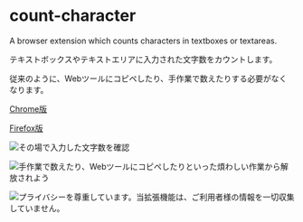 # count-character
A browser extension which counts characters in textboxes or textareas.

テキストボックスやテキストエリアに入力された文字数をカウントします。

従来のように、Webツールにコピペしたり、手作業で数えたりする必要がなくなります。

[Chrome版](https://chrome.google.com/webstore/detail/%E6%96%87%E5%AD%97%E6%95%B0%E3%82%AB%E3%82%A6%E3%83%B3%E3%83%88/bhfihcmmnnagikobmgakbjliddjmfgmd)

[Firefox版](https://addons.mozilla.org/ja/firefox/addon/count-character/)

![その場で入力した文字数を確認](https://user-images.githubusercontent.com/75155258/152375724-b18ebc1c-fd69-4925-af0c-eb797b149fcb.png)

![手作業で数えたり、Webツールにコピペしたりといった煩わしい作業から解放されよう](https://user-images.githubusercontent.com/75155258/152375878-b20001d8-2ed1-4536-ac5b-07700171e154.png)

![プライバシーを尊重しています。当拡張機能は、ご利用者様の情報を一切収集していません。](https://user-images.githubusercontent.com/75155258/152376008-ec62b2d4-aa59-4bc2-85b2-60abfad5e47b.png)



